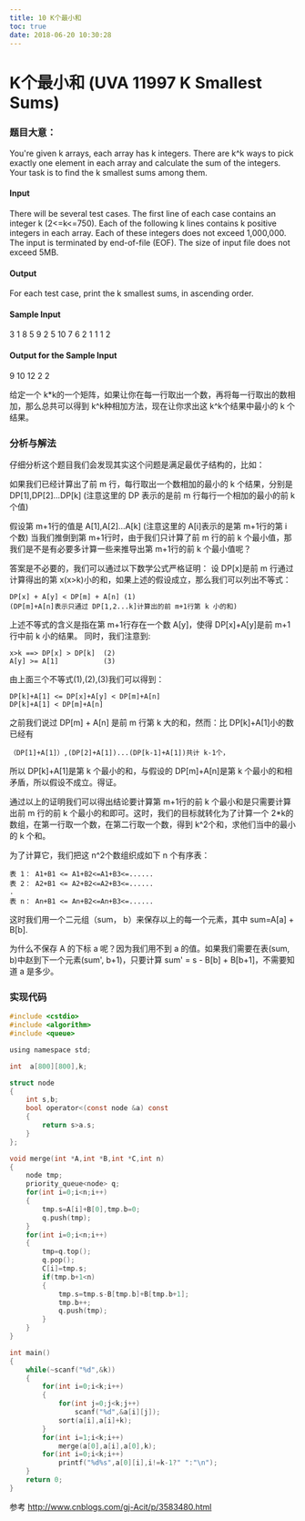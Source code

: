 ```yaml
---
title: 10 K个最小和
toc: true
date: 2018-06-20 10:30:28
---
```

# K个最小和 (UVA 11997 K Smallest Sums)

### 题目大意：

You're given k arrays, each array has k integers. There are k^k ways to pick exactly one element in each array and calculate the sum of the integers. Your task is to find the k smallest sums among them.

#### Input
There will be several test cases. The first line of each case contains an integer k (2<=k<=750). Each of the following k lines contains k positive integers in each array. Each of these integers does not exceed 1,000,000. The input is terminated by end-of-file (EOF). The size of input file does not exceed 5MB.

#### Output
For each test case, print the k smallest sums, in ascending order.

#### Sample Input
3
1 8 5
9 2 5
10 7 6
2
1 1
1 2
#### Output for the Sample Input
9 10 12
2 2

给定一个 k*k的一个矩阵，如果让你在每一行取出一个数，再将每一行取出的数相加，那么总共可以得到 k^k种相加方法，现在让你求出这 k^k个结果中最小的 k 个结果。

### 分析与解法
仔细分析这个题目我们会发现其实这个问题是满足最优子结构的，比如：

如果我们已经计算出了前 m 行，每行取出一个数相加的最小的 k 个结果，分别是 DP[1],DP[2]...DP[k] (注意这里的 DP 表示的是前 m 行每行一个相加的最小的前 k 个值)

假设第 m+1行的值是 A[1],A[2]...A[k] (注意这里的 A[i]表示的是第 m+1行的第 i 个数) 当我们推倒到第 m+1行时，由于我们只计算了前 m 行的前 k 个最小值，那我们是不是有必要多计算一些来推导出第 m+1行的前 k 个最小值呢？

答案是不必要的，我们可以通过以下数学公式严格证明：
设 DP[x]是前 m 行通过计算得出的第 x(x>k)小的和，如果上述的假设成立，那么我们可以列出不等式：
    
    DP[x] + A[y] < DP[m] + A[n] (1)
    (DP[m]+A[n]表示只通过 DP[1,2...k]计算出的前 m+1行第 k 小的和)

上述不等式的含义是指在第 m+1行存在一个数 A[y]，使得 DP[x]+A[y]是前 m+1行中前 k 小的结果。
同时，我们注意到:
    
    x>k ==> DP[x] > DP[k]  (2)
    A[y] >= A[1]           (3)

由上面三个不等式(1),(2),(3)我们可以得到：

    DP[k]+A[1] <= DP[x]+A[y] < DP[m]+A[n]
    DP[k]+A[1] < DP[m]+A[n]

之前我们说过 DP[m] + A[n] 是前 m 行第 k 大的和，然而：比 DP[k]+A[1]小的数已经有

    （DP[1]+A[1]）,(DP[2]+A[1])...(DP[k-1]+A[1])共计 k-1个，

所以 DP[k]+A[1]是第 k 个最小的和，与假设的 DP[m]+A[n]是第 k 个最小的和相矛盾，所以假设不成立。得证。

通过以上的证明我们可以得出结论要计算第 m+1行的前 k 个最小和是只需要计算出前 m 行的前 k 个最小的和即可。这时，我们的目标就转化为了计算一个 2*k的数组，在第一行取一个数，在第二行取一个数，得到 k^2个和，求他们当中的最小的 k 个和。

为了计算它，我们把这 n^2个数组织成如下 n 个有序表：

    表 1： A1+B1 <= A1+B2<=A1+B3<=......
    表 2： A2+B1 <= A2+B2<=A2+B3<=......
    .
    表 n： An+B1 <= An+B2<=An+B3<=......

这时我们用一个二元组（sum， b）来保存以上的每一个元素，其中 sum=A[a] + B[b].

为什么不保存 A 的下标 a 呢？因为我们用不到 a 的值。如果我们需要在表(sum, b)中赵到下一个元素(sum', b+1)，只要计算 sum' = s - B[b] + B[b+1]，不需要知道 a 是多少。

### 实现代码

```c
#include <cstdio>
#include <algorithm>
#include <queue>

using namespace std;

int  a[800][800],k;

struct node
{
    int s,b;
    bool operator<(const node &a) const
    {
        return s>a.s;
    }
};

void merge(int *A,int *B,int *C,int n)
{
    node tmp;
    priority_queue<node> q;
    for(int i=0;i<n;i++)
    {
        tmp.s=A[i]+B[0],tmp.b=0;
        q.push(tmp);
    }
    for(int i=0;i<n;i++)
    {
        tmp=q.top();
        q.pop();
        C[i]=tmp.s;
        if(tmp.b+1<n)
        {
            tmp.s=tmp.s-B[tmp.b]+B[tmp.b+1];
            tmp.b++;
            q.push(tmp);
        }
    }
}

int main()
{
    while(~scanf("%d",&k))
    {
        for(int i=0;i<k;i++)
        {
            for(int j=0;j<k;j++)
                scanf("%d",&a[i][j]);
            sort(a[i],a[i]+k);
        }
        for(int i=1;i<k;i++)
            merge(a[0],a[i],a[0],k);
        for(int i=0;i<k;i++)
            printf("%d%s",a[0][i],i!=k-1?" ":"\n");
    }
    return 0;
}
```
参考 http://www.cnblogs.com/gj-Acit/p/3583480.html

